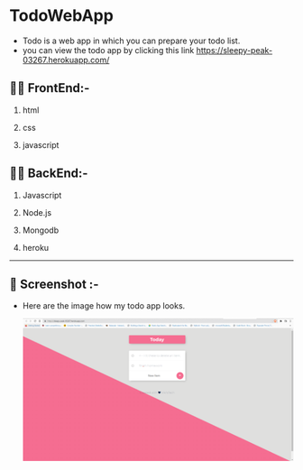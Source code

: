 # TodoWebApp
* Todo is a web app in which you can prepare your todo list.
* you can view the todo app by clicking this link https://sleepy-peak-03267.herokuapp.com/

## 👩‍💻 FrontEnd:-
 
  1. html
  
  2. css
  
  3. javascript
 
 ## 👨‍💻 BackEnd:-
   
   1. Javascript
 
   2. Node.js
   
   3. Mongodb

   4. heroku

---
## 📸 Screenshot :-

* Here are the image how my todo app looks.

    ![Todopage](/Screenshot/Todoapp.png)

